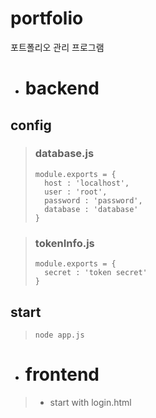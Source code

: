 # portfolio
포트폴리오 관리 프로그램

* # backend

## config

>### database.js
>```
>module.exports = {
>	host : 'localhost',
>	user : 'root',
>	password : 'password',
>	database : 'database'
>}
>```

>### tokenInfo.js
>```
>module.exports = {
>	secret : 'token secret'
>}
>```


## start
>```
>node app.js
>```

* # frontend
> * start with login.html
